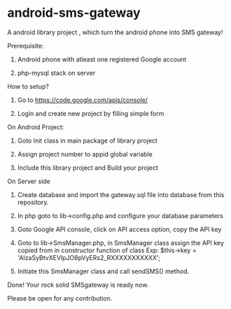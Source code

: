android-sms-gateway
==================

A android library project , which  turn the android phone into SMS gateway!

Prerequisite:

1) Android phone with atleast one registered Google account

2) php-mysql stack on server

How to setup?


1) Go to https://code.google.com/apis/console/ 

2) Login and create new project by filling simple form

On Android Project:

1) Goto Init class in main package of library project

2) Assign project number to appid global variable

3) Include this library project and Build your project

On Server side

1) Create database and import the gateway.sql file into  database from this repository.

2) In php goto to lib->config.php and configure your database parameters

3) Goto Google API console, click on API access option, copy the API key

4) Goto to lib->SmsManager.php, in SmsManager class assign the API key copied from in constructor function of class
   Exp:   $this->key = 'AIzaSyBtvXEVlpJO8pVyERs2_RXXXXXXXXXXX';

5) Initiate this SmsManager class and call sendSMS() method.

Done!
Your rock solid SMSgateway is ready now.

Please be open for any contribution.
